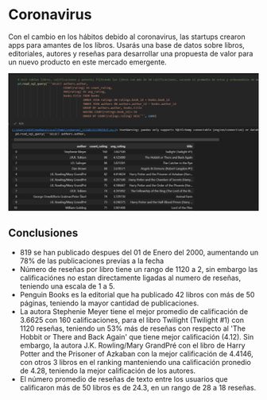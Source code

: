# Coronavirus
Con el cambio en los hábitos debido al coronavirus, las startups crearon apps para amantes de los libros. Usarás una base de datos sobre libros, editoriales, autores y reseñas para desarrollar una propuesta de valor para un nuevo producto en este mercado emergente.

 <img src="https://github.com/alll1997/coronavirus/blob/main/image.png" alt="python"/>

## Conclusiones
- 819 se han publicado despues del 01 de Enero del 2000, aumentando un 78% de las publicaciones previas a la fecha 
- Número de reseñas por libro tiene un rango de 1120 a 2, sin embargo las calificaciónes no estan directamente ligadas al numero de reseñas, teniendo una escala de 1 a 5.
- Penguin Books es la editorial que ha publicado 42 libros con más de 50 páginas, teniendo la mayor cantidad de publicaciones.
- La autora Stephenie Meyer tiene el mejor promedio de calificación de 3.6625 con 160 calificaciones, para el libro Twilight (Twilight #1) con 1120 reseñas, teniendo un 53% más de reseñas con respecto al 'The Hobbit or There and Back Again' que tiene mejor calificación (4.12). Sin embargo, la autora J.K. Rowling/Mary GrandPré	con el libro de Harry Potter and the Prisoner of Azkaban con la mejor calificación de 4.4146, con otros 3 libros en el ranking manteniendo una calificación pronedio de 4.28, teniendo la mejor calificación de los autores.
- El número promedio de reseñas de texto entre los usuarios que calificaron más de 50 libros es de 24.3, en un rango de 28 a 18 reseñas.
